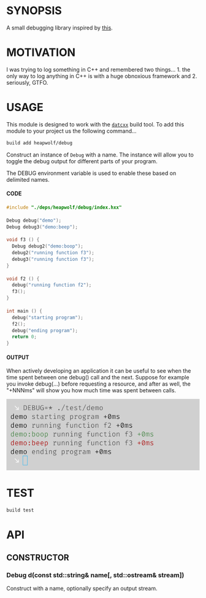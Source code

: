 # SYNOPSIS
A small debugging library inspired by [this][0].

# MOTIVATION
I was trying to log  something in C++ and remembered two things... 1. the
only way to log  anything in C++ is with a huge obnoxious framework and 2.
seriously, GTFO.

# USAGE
This module is designed to work with the [`datcxx`][0] build tool. To add this
module to your project us the following command...

```bash
build add heapwolf/debug
```

Construct an instance of `Debug` with a name. The instance will allow you to
toggle the debug output for different parts of your program.

The DEBUG environment variable is used to enable these based on delimited names.

#### CODE
```c++
#include "./deps/heapwolf/debug/index.hxx"

Debug debug("demo");
Debug debug3("demo:beep");

void f3 () {
  Debug debug2("demo:boop");
  debug2("running function f3");
  debug3("running function f3");
}

void f2 () {
  debug("running function f2");
  f3();
}

int main () {
  debug("starting program");
  f2();
  debug("ending program");
  return 0;
}
```

#### OUTPUT

When actively developing an application it can be useful to see when the time
spent between one debug() call and the next. Suppose for example you invoke
debug(...) before requesting a resource, and after as well, the "+NNNms" will
show you how much time was spent between calls.

![example](/docs/screenshot.png)


# TEST

```bash
build test
```


# API

## CONSTRUCTOR

### Debug d(const std::string& name[, std::ostream& stream])
Construct with a name, optionally specify an output stream.

[0]:https://github.com/visionmedia/debug
